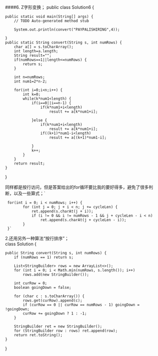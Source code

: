 ####6.  Z字形变换；
public class Solution6 {

	public static void main(String[] args) {
		// TODO Auto-generated method stub

		System.out.println(convert("PAYPALISHIRING",4));
		
	} 
    public static String convert(String s, int numRows) {
    	char a[] = s.toCharArray();
    	int length=a.length;
    	String result="";
        if(numRows==1||length<=numRows) {
        	return s;
        }
        
        int n=numRows;
        int num1=2*n-2;
   
        for(int i=0;i<n;i++) {
        	int k=0;
        	while(k*num1<length) {
        		if(i==0||i==n-1) {
        			if(k*num1+i<length)
        				result += a[k*num1+i];
        			
        		}else {
        			if(k*num1+i<length)
        				result += a[k*num1+i];
        		    if((k+1)*num1-i<length)
        		    	result += a[(k+1)*num1-i];
        			
        		}
        		k++;
        	}
        }
        return result;
    }
}

同样都是按行访问，但是答案给出的for循环要比我的要好得多，避免了很多判断，以及一些算式；`

     for(int i = 0; i < numRows; i++) {
            for (int j = 0; j + i < n; j += cycleLen) {
                ret.append(s.charAt(j + i));
                if (i != 0 && i != numRows - 1 && j + cycleLen - i < n)
                    ret.append(s.charAt(j + cycleLen - i));
            }
     }`  

2.还用另外一种算法“按行排序”；  
    class Solution {  
   
    public String convert(String s, int numRows) {
        if (numRows == 1) return s;

        List<StringBuilder> rows = new ArrayList<>();
        for (int i = 0; i < Math.min(numRows, s.length()); i++)
            rows.add(new StringBuilder());

        int curRow = 0;
        boolean goingDown = false;

        for (char c : s.toCharArray()) {
            rows.get(curRow).append(c);
            if (curRow == 0 || curRow == numRows - 1) goingDown = !goingDown;
            curRow += goingDown ? 1 : -1;
        }

        StringBuilder ret = new StringBuilder();
        for (StringBuilder row : rows) ret.append(row);
        return ret.toString();
    }
}
    